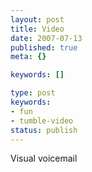 ```yaml
---
layout: post
title: Video
date: 2007-07-13
published: true
meta: {}

keywords: []

type: post
keywords:
- fun
- tumble-video
status: publish
---
```



Visual voicemail

